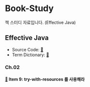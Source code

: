 # Book-Study
책 스터디 자료입니다. (Effective Java)

## Effective Java

- Source Code: [:link:](https://github.com/WegraLee/effective-java-3e-source-code)
- Term Dictionary: [:link:](https://docs.google.com/document/d/1Nw-_FJKre9x7Uy6DZ0NuAFyYUCjBPCpINxqrP0JFuXk/edit)

### Ch.02

#### [:link:](src/EffectiveJava/item9) Item 9: try-with-resources 를 사용해라 
